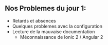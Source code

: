 ## Nos Problemes du jour 1:
- Retards et absences
- Quelques problemes avec la configuration
- Lecture de la mauvaise documentation
  - Méconnaissance de Ionic 2 / Angular 2 
